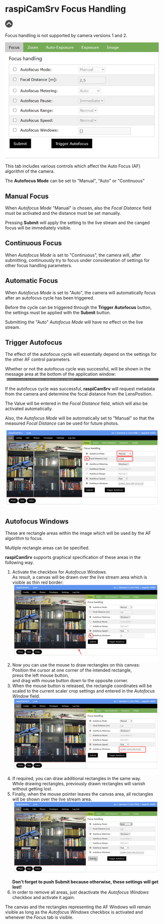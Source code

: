 # raspiCamSrv Focus Handling

[![Up](img/goup.gif)](./LiveScreen.md)

Focus handling is not supported by camera versions 1 and 2.

![Focus handling](img/Focus.jpg)

This tab includes various controls which affect the Auto Focus (AF) algorithm of the camera.

The **Autofocus Mode** can be set to "Manual", "Auto" or "Continuous"

## Manual Focus

When *Autofocus Mode* "Manual" is chosen, also the *Focal Distance* field must be activated and the distance must be set manually.

Pressing **Submit** will apply the setting to the live stream and the canged focus will be immediately visible.

## Continuous Focus

When *Autofocus Mode* is set to "Continuous", the camera will, after submitting, continuously try to focus under consideration of settings for other focus handling parameters.

## Automatic Focus

When *Autofocus Mode* is set to "Auto", the camera will automatically focus after an autofocus cycle has been triggered.

Before the cycle can be triggered through the **Trigger Autofocus** button, the settings must be applied with the **Submit** button.   

Submitting the "Auto" *Autofocus Mode* will have no effect on the live stream.

## Trigger Autofocus

The effect of the autofocus cycle will essentially depend on the settings for the other AF control parameters.

Whether or not the autofocus cycle was successful, will be shown in the message area at the bottom of the application window:
![AFMessage](img/AFMessage.jpg)

If the autofocus cycle was successful, **raspiCamSrv** will request metadata from the camera and determine the focal distance from the LensPosition.

The Value will be entered in the *Focal Distance* field, which will also be activated automatically.

Also, the *Autofocus Mode* will be automatically set to "Manual" so that the measured *Focal Distance* can be used for future photos.

![AFTrigger](img/AFTrigger2.jpg)

## Autofocus Windows

These are rectangle areas within the image which will be used by the AF algorithm to focus.

Multiple rectangle areas can be specified.

**raspiCamSrv** supports graphical specification of these areas in the following way.

1. Activate the checkbox for *Autofocus Windows*.  
As result, a canvas will be drawn over the live stream area which is visible as thin red border:   
![AfWindows1](img/AFWindows1.jpg)   
2. Now you can use the mouse to draw rectangles on this canvas:    
Position the cursor at one corner of the intended rectangle,   
press the left mouse button,    
and drag with mouse button down to the opposite corner.
3. When the mouse button is released, the rectangle coordinates will be scaled to the current scaler crop settings and entered in the *Autofocus Window* field.  
![AfWindows2](img/AFWindows2.jpg)
4. If required, you can draw additional rectangles in the same way.   
While drawing rectangles, previously drawn rectangles will vanish without getting lost.
5. Finally, when the mouse pointer leaves the canvas area, all rectangles will be shown over the live stream area.   
![AfWindows3](img/AFWindows3.jpg)   
**Don't forget to push Submit because otherwise, these settings will get lost!**
6. In order to remove all areas, just deactivate the *Autofocus Windows* checkbox and activate it again.

The canvas and the rectangles representing the AF Windows will remain visible as long as the *Autofocus Windows* checkbox is activated and whenever the *Focus* tab is visible.


